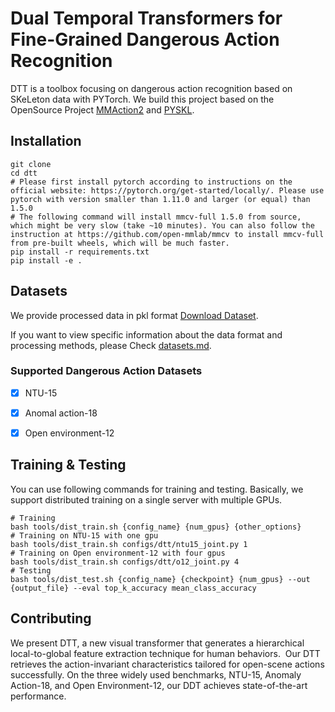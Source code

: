 # Dual Temporal Transformers for Fine-Grained Dangerous Action Recognition

DTT is a toolbox focusing on dangerous action recognition based on SKeLeton data with PYTorch. We build this project based on the OpenSource Project [MMAction2](https://github.com/open-mmlab/mmaction2) and [PYSKL](https://github.com/kennymckormick/pyskl.git).

## Installation
```shell
git clone 
cd dtt
# Please first install pytorch according to instructions on the official website: https://pytorch.org/get-started/locally/. Please use pytorch with version smaller than 1.11.0 and larger (or equal) than 1.5.0
# The following command will install mmcv-full 1.5.0 from source, which might be very slow (take ~10 minutes). You can also follow the instruction at https://github.com/open-mmlab/mmcv to install mmcv-full from pre-built wheels, which will be much faster.
pip install -r requirements.txt
pip install -e .
```


## Datasets
We provide processed data in pkl format [Download Dataset](https://drive.google.com/drive/folders/1KExekOP4OPZLkJykNRXV0pek0M6Jx_f7?usp=sharing).

If you want to view specific information about the data format and processing methods, please Check [datasets.md](/tools/data/README.md).

### Supported Dangerous Action Datasets
- [x] NTU-15
- [x] Anomal action-18
- [x] Open environment-12



## Training & Testing

You can use following commands for training and testing. Basically, we support distributed training on a single server with multiple GPUs.
```shell
# Training
bash tools/dist_train.sh {config_name} {num_gpus} {other_options}
# Training on NTU-15 with one gpu
bash tools/dist_train.sh configs/dtt/ntu15_joint.py 1
# Training on Open environment-12 with four gpus
bash tools/dist_train.sh configs/dtt/o12_joint.py 4
# Testing
bash tools/dist_test.sh {config_name} {checkpoint} {num_gpus} --out {output_file} --eval top_k_accuracy mean_class_accuracy
```


## Contributing

We present DTT, a new visual transformer that generates a hierarchical local-to-global feature extraction technique for human behaviors. 
Our DTT retrieves the action-invariant characteristics tailored for open-scene actions successfully. On the three widely used benchmarks, NTU-15, Anomaly Action-18, and Open Environment-12, our DDT achieves state-of-the-art performance. 

